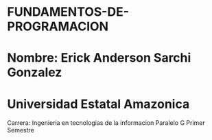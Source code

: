 # FUNDAMENTOS-DE-PROGRAMACION
# Nombre: Erick Anderson Sarchi Gonzalez
# Universidad Estatal Amazonica 
Carrera: Ingenieria en tecnologias de la informacion 
Paralelo G Primer Semestre 
